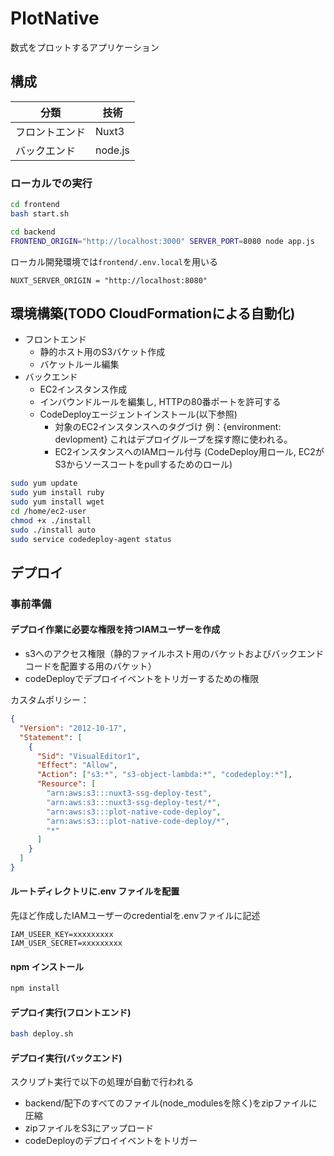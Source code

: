 # PlotNative

数式をプロットするアプリケーション

## 構成

| 分類           | 技術    |
| -------------- | ------- |
| フロントエンド | Nuxt3   |
| バックエンド   | node.js |

### ローカルでの実行

```bash
cd frontend
bash start.sh
```

```bash
cd backend
FRONTEND_ORIGIN="http://localhost:3000" SERVER_PORT=8080 node app.js
```

ローカル開発環境では`frontend/.env.local`を用いる

```
NUXT_SERVER_ORIGIN = "http://localhost:8080"
```

## 環境構築(TODO CloudFormationによる自動化)

- フロントエンド
  - 静的ホスト用のS3バケット作成
  - バケットルール編集
- バックエンド
  - EC2インスタンス作成
  - インバウンドルールを編集し, HTTPの80番ポートを許可する
  - CodeDeployエージェントインストール(以下参照)
	- 対象のEC2インスタンスへのタグづけ 例：{environment: devlopment}
	  これはデプロイグループを探す際に使われる。
	- EC2インスタンスへのIAMロール付与
	  (CodeDeploy用ロール, EC2がS3からソースコートをpullするためのロール)

```bash
sudo yum update
sudo yum install ruby
sudo yum install wget
cd /home/ec2-user
chmod +x ./install
sudo ./install auto
sudo service codedeploy-agent status
```

## デプロイ

### 事前準備

#### デプロイ作業に必要な権限を持つIAMユーザーを作成

- s3へのアクセス権限（静的ファイルホスト用のバケットおよびバックエンドコードを配置する用のバケット）
- codeDeployでデプロイイベントをトリガーするための権限

カスタムポリシー：

```json
{
  "Version": "2012-10-17",
  "Statement": [
    {
      "Sid": "VisualEditor1",
      "Effect": "Allow",
      "Action": ["s3:*", "s3-object-lambda:*", "codedeploy:*"],
      "Resource": [
        "arn:aws:s3:::nuxt3-ssg-deploy-test",
        "arn:aws:s3:::nuxt3-ssg-deploy-test/*",
        "arn:aws:s3:::plot-native-code-deploy",
        "arn:aws:s3:::plot-native-code-deploy/*",
        "*"
      ]
    }
  ]
}
```

#### ルートディレクトリに.env ファイルを配置

先ほど作成したIAMユーザーのcredentialを.envファイルに記述

```
IAM_USEER_KEY=xxxxxxxxx
IAM_USER_SECRET=xxxxxxxxx
```

#### npm インストール

```bash
npm install
```

#### デプロイ実行(フロントエンド)

```bash
bash deploy.sh
```

#### デプロイ実行(バックエンド)

スクリプト実行で以下の処理が自動で行われる

- backend/配下のすべてのファイル(node_modulesを除く)をzipファイルに圧縮
- zipファイルをS3にアップロード
- codeDeployのデプロイイベントをトリガー
